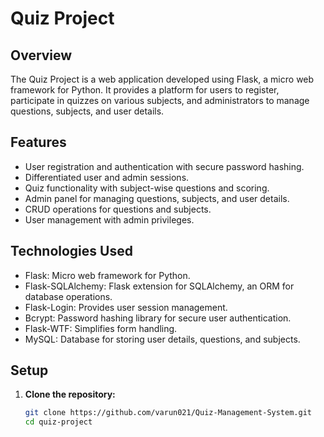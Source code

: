# Quiz Project

## Overview

The Quiz Project is a web application developed using Flask, a micro web framework for Python. It provides a platform for users to register, participate in quizzes on various subjects, and administrators to manage questions, subjects, and user details.

## Features

- User registration and authentication with secure password hashing.
- Differentiated user and admin sessions.
- Quiz functionality with subject-wise questions and scoring.
- Admin panel for managing questions, subjects, and user details.
- CRUD operations for questions and subjects.
- User management with admin privileges.

## Technologies Used

- Flask: Micro web framework for Python.
- Flask-SQLAlchemy: Flask extension for SQLAlchemy, an ORM for database operations.
- Flask-Login: Provides user session management.
- Bcrypt: Password hashing library for secure user authentication.
- Flask-WTF: Simplifies form handling.
- MySQL: Database for storing user details, questions, and subjects.

## Setup

1. **Clone the repository:**

   ```bash
   git clone https://github.com/varun021/Quiz-Management-System.git
   cd quiz-project
